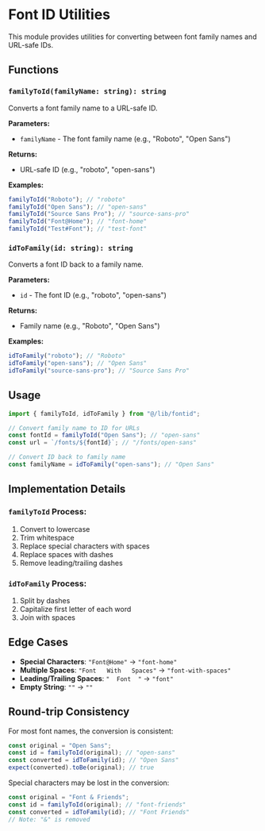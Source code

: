 # Font ID Utilities

This module provides utilities for converting between font family names and URL-safe IDs.

## Functions

### `familyToId(familyName: string): string`

Converts a font family name to a URL-safe ID.

**Parameters:**

- `familyName` - The font family name (e.g., "Roboto", "Open Sans")

**Returns:**

- URL-safe ID (e.g., "roboto", "open-sans")

**Examples:**

```typescript
familyToId("Roboto"); // "roboto"
familyToId("Open Sans"); // "open-sans"
familyToId("Source Sans Pro"); // "source-sans-pro"
familyToId("Font@Home"); // "font-home"
familyToId("Test#Font"); // "test-font"
```

### `idToFamily(id: string): string`

Converts a font ID back to a family name.

**Parameters:**

- `id` - The font ID (e.g., "roboto", "open-sans")

**Returns:**

- Family name (e.g., "Roboto", "Open Sans")

**Examples:**

```typescript
idToFamily("roboto"); // "Roboto"
idToFamily("open-sans"); // "Open Sans"
idToFamily("source-sans-pro"); // "Source Sans Pro"
```

## Usage

```typescript
import { familyToId, idToFamily } from "@/lib/fontid";

// Convert family name to ID for URLs
const fontId = familyToId("Open Sans"); // "open-sans"
const url = `/fonts/${fontId}`; // "/fonts/open-sans"

// Convert ID back to family name
const familyName = idToFamily("open-sans"); // "Open Sans"
```

## Implementation Details

### `familyToId` Process:

1. Convert to lowercase
2. Trim whitespace
3. Replace special characters with spaces
4. Replace spaces with dashes
5. Remove leading/trailing dashes

### `idToFamily` Process:

1. Split by dashes
2. Capitalize first letter of each word
3. Join with spaces

## Edge Cases

- **Special Characters**: `"Font@Home"` → `"font-home"`
- **Multiple Spaces**: `"Font   With   Spaces"` → `"font-with-spaces"`
- **Leading/Trailing Spaces**: `"  Font  "` → `"font"`
- **Empty String**: `""` → `""`

## Round-trip Consistency

For most font names, the conversion is consistent:

```typescript
const original = "Open Sans";
const id = familyToId(original); // "open-sans"
const converted = idToFamily(id); // "Open Sans"
expect(converted).toBe(original); // true
```

Special characters may be lost in the conversion:

```typescript
const original = "Font & Friends";
const id = familyToId(original); // "font-friends"
const converted = idToFamily(id); // "Font Friends"
// Note: "&" is removed
```
